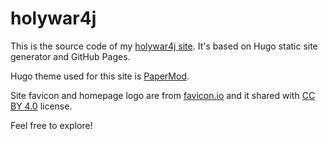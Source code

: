 # holywar4j

This is the source code of my [holywar4j site](https://boiarshinov.github.io/holywar4j/). 
It's based on Hugo static site generator and GitHub Pages.

Hugo theme used for this site is [PaperMod](https://github.com/adityatelange/hugo-PaperMod).

Site favicon and homepage logo are from [favicon.io](https://favicon.io/emoji-favicons/ogre/) and it shared with [CC BY 4.0](https://creativecommons.org/licenses/by/4.0/) license.

Feel free to explore!
